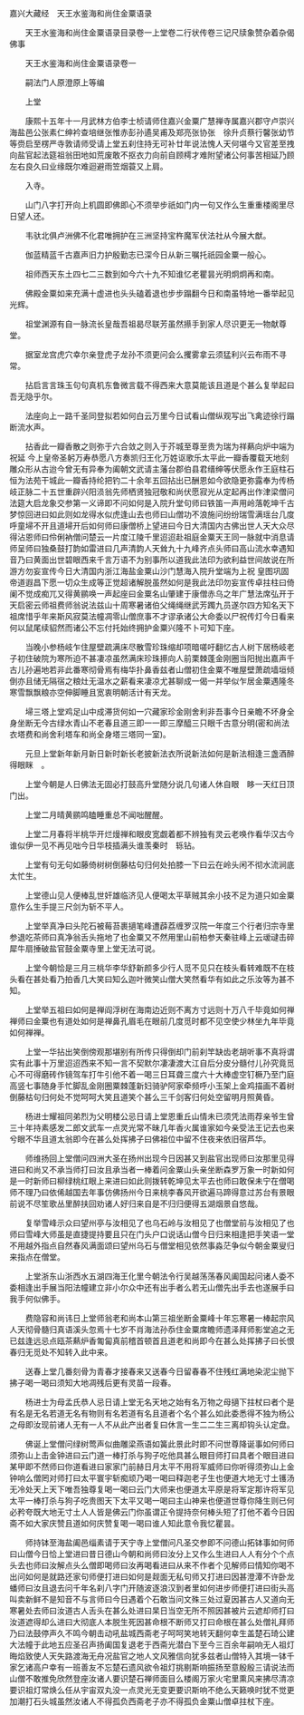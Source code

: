 <!-- { "loadSidebar": true } -->
嘉兴大藏经　天王水鉴海和尚住金粟语录


　　天王水鉴海和尚住金粟语录目录卷一上堂卷二行状传卷三记尺牍象赞杂着杂偈佛事

　　天王水鉴海和尚住金粟语录卷一

　　嗣法门人原澄原上等编

　　上堂

　　康熙十五年十一月武林方伯李士桢请师住嘉兴金粟广慧禅寺属嘉兴郡守卢崇兴海盐邑公张素仁绅衿查培继张惟赤彭孙遹吴甫及郑亮张协张　徐升贞蔡行馨张幼节等赍启至楞严寺敦请师受请上堂五刹住持无可补廿年说法愧人天何堪今又官差至拽向盐官起法筵祖翁田地如荒废敢不抠衣力向前自顾樗才难附望诸公何事苦相延乃顾左右良久曰业缘既尔难迴避雨笠烟蓑又上肩。

　　入寺。

　　山门八字打开向上机圆即佛即心不须举步祇如门内一句又作么生重重楼阁里尽日望人还。

　　韦驮北俱卢洲佛不化君唯拥护在三洲坚持宝杵魔军伏法社从今展大猷。

　　伽蓝精蓝千古嘉声旧力护殷勤志已深今日从新三嘱托祇园金粟一般心。

　　祖师西天东土四七二三数到如今六十九不知谁忆老瞿昙光明炯炯再和南。

　　佛殿金粟如来充满十虚进也头头磕着退也步步蹋翻今日和南虽特地一番举起见光辉。

　　祖堂渊源有自一脉流长皇哉吾祖曷尽联芳虽然攃手到家人尽识更无一物献尊堂。

　　据室龙宫虎穴幸尔亲登虎子龙孙不须更问会么攫雾拿云须猛利兴云布雨不寻常。

　　拈启言言珠玉句句真机东鲁微言载不得西来大意莫能该且道是个甚么复举起曰吾无隐乎尔。

　　法座向上一路千圣同登拟若如何白云万里今日试看山僧纵观写出飞禽迹徐行蹋断流水声。

　　拈香此一瓣香散之则弥于六合敛之则入于芥城至尊至贵为瑞为祥爇向炉中端为祝延
今上皇帝圣躬万寿恭愿八方奏凯归王化万姓讴歌乐太平此一瓣香覆载天地刻雕众形从古迨今曾无有异奉为阖朝文武请主藩台郡伯县君缙绅等伏愿永作王庭柱石恒为法苑干城此一瓣香持纶把钓二十余年五回拈出已酬恩如今欲隐更弥露奉为传杨岐正脉二十五世重辟兴阳涢翁先师栖贤独冠敬和尚伏愿寂光从定起再出作津梁僧问法筵大启龙象交参第一义谛即不问如何是入院升堂句师曰铁笛一声用岭落乾坤千古梦惊回进曰如此则如龙得水似虎逢山去也师曰山僧功不浪施问纷纷瑞雪满瑶台几度呼童埽不开且道埽开后如何师曰康僧桥上望进曰今日大清国内古佛出世人天大众尽得沾恩师曰伶俐衲僧问楚云一片度江陵千里迢迢赴祖庭金粟天王同一脉就中消息请师呈师曰独桑鼓打韵如雷进曰几声清韵人天耸九十九峰齐点头师曰高山流水幸遇知音乃曰黄面出世碧眼西来千言万语不为别事所以道我此法印为欲利益世间故说在所游方勿妄宣传今日大清国内浙江海盐金粟山沙门慧海入院升堂端为上祝
皇图巩固帝道遐昌下愿一切众生成等正觉超诸解脱虽然如何是我此法印勿妄宣传卓拄柱曰倚阑不觉成痴兀又得黄鹂唤一声起座曰金粟名山肇建于康僧赤乌之年广慧法席弘开于天启密云师祖费师翁说法兹山十周寒暑诸伯父绳绳继武芳躅九员遂尔四方知名天下祖席惜乎年来斯风寂莫法幢凋零山僧庶事不才谬承诸公大命委以尸祝传灯今日看来何以鼠尾续貂然而诸公不忘付托始终拥护金粟兴隆不卜可知下座。

　　当晚小参杨岐乍住屋壁疏满床尽散雪珍珠缩却项暗嗟吁翻忆古人树下居杨岐老子初住破院为寒所迫不甚凄凉虽然满床珍珠攃向人前栗棘蓬金刚圈当阳抛出嘉声千古儿孙遍地若非此番寒彻骨焉有梅华扑鼻香兹者山僧初住金粟不唯屋壁萧疏墙垣倾倒亦且储无隔宿之粮灶无温水之薪看来凄凉尤甚聊成一偈一并举似乍居金粟遇隆冬寒雪飘飘粮亦空伸脚睡且宽衷明朝活计有天龙。

　　埽三塔上堂鸡足山中成滞货何如一穴藏家珍金刚舍利非吾事今日亲瞻不坏身全身坐断无今古绿水青山不老春且道三即一一即三摩醯三只眼千古意分明(密和尚法衣塔费和尚舍利塔车和尚全身塔三塔同一室)。

　　元旦上堂新年新月新日新时新长老披新法衣所说新法如何是新法相逢三盏酒醉得眼眯　。

　　上堂今朝是人日佛法无固必打鼓高升堂随分说几句诸人休自眼　眵一天红日顶门出。

　　上堂二月晴黄鹂鸣瞌睡重总不闻咄醒醒。

　　上堂二月春将半桃华开烂熳禅和眼皮宽觑着都不辨独有灵云老唤作看华汉古今谁似伊一见不再见咄今日华枝插满头谁羡秦时　轹钻。

　　上堂有句无句如藤倚树树倒藤枯句归何处拍膝一下曰云在岭头闲不彻水流涧底太忙生。

　　上堂德山见人便棒乱世奸雄临济见人便喝太平草贼其余小技不足为道只如金粟意作么生手提三尺剑为斩不平人。

　　上堂举真净曰头陀石被莓苔裹擿笔峰遭薜荔缠罗汉院一年度三个行者归宗寺里参退吃茶师曰真净翁舌头拖地了也金粟又不然用里山前柏参天秦驻峰上云叆叇击碎犀牛扇捶破盐官鼓金粟寺里上堂无法可说。

　　上堂今朝恰是三月三桃华李华舒新颜多少行人觅不见只在枝头看转难既不在枝头看在甚处看乃拍香几大笑曰知么迦叶微笑山僧大笑然看华有如此之乐汝等为甚不知。

　　上堂举五祖曰如何是禅阎浮树在海南边近则不离方寸远则十万八千毕竟如何禅禅师曰金粟也有道处如何是禅鼻孔眉毛在眼前几度觅时都不见空使少林坐九年毕竟如何禅禅。

　　上堂一华拈出笑倒傍观那堪别有所传只得倒却门前刹竿缺齿老胡听事不真将谓实有此事十万里迢迢西来不知一言不契默尔凄凄渡大江自后分皮分髓付儿孙究竟觅心不可得磨砖作镜驾车打牛引他不着一喝三日耳聋三度六十大棒虚空钉橛乃至门庭高竖七事随身手忙脚乱金刚圈粟棘蓬新妇骑驴阿家牵频呼小玉架上金鸡描画不着树倒藤枯句归何处不觉呵呵大笑且道笑个甚么三千剑客归何处空留明月照黄昏。

　　杨进士耀祖同弟烈为父明楼公忌日请上堂恩重丘山情未已须凭法雨荐亲爷生曾三十年持素感发二郎文武车一点灵光常不昧几年香火属谁家如今亲受法王记去也来兮眼不华且道太翁即今在甚么处挥拂子曰佛祖位中留不住夜来依旧宿芦华。

　　师维扬回上堂僧问四洲大圣在扬州出现今日因甚又到盐官出现师曰汝那里见得进曰和尚又不承当师打曰汝且承当者一棒着问金粟山头亲坐断森罗万象一时新如何是一时新师曰柳绿桃红眼上来进曰如此则拨转乾坤见太平去也师曰敢保未宁在僧喝师不理乃曰依俙越国去年事仿佛扬州今日来桃李春风开欲遍马蹄得意过苏台有景眼前说不尽笙歌丛里醉扶回劝诸人好归来自是不归归便得五湖烟景自悠哉。

　　复举雪峰示众曰望州亭与汝相见了也乌石岭与汝相见了也僧堂前与汝相见了也师曰雪峰大师虽是直捷提持要且只在门头户口说话山僧今日归来相逢把手笑语一堂不用越外指点自然春风满面颂曰望州乌石与僧堂相见依然事淼茫争似今朝金粟叟归来指点在僧堂。

　　上堂浙东山浙西水五湖四海王化里今朝法令行吴越荡荡春风阖国起问诸人委不委相逢出手展当阳法幢建立非小尔众中还有出手者么若无山僧先出手去也遂展手曰我手何似佛手。

　　费隐容和尚讳日上堂师翁老和尚本山第三祖坐断金粟峰十年忘寒暑一棒起宗风人天彻骨髓归真语溪头忽焉十七岁不肖海法孙忝住金粟席瞻师遗泽拜师影堂追之无已兹逢远忌点瓯茶爇炉香匍匐真前稽首顿首且道老和尚即今在甚么处挥拂子曰长恨春归无觅处不知转入此中来。

　　送春上堂几番刻骨为青春才接春来又送春今日留春春不住残红满地染泥尘抛下拂子喝一喝曰须知大地凋残后更有灵苗一段春。

　　杨进士为母孟氏恭人忌日请上堂无名天地之始有名万物之母擿下拄杖曰者个是有名是无名若道无名有物则有名若道有名且道者个名个甚么如此委悉得不独为杨公之母即汝现前诸人无有一人不从此产出者复曰休言一生二二生三离却钩头认定盘。

　　佛诞上堂僧问绿树莺声似曲雕梁燕语如簧此景此时即不问世尊降诞事如何师曰须弥山上击金钟进曰云门道一棒打杀与狗子吃他具甚么眼目师打曰具者个眼目进曰某甲即不然师曰你道看进曰家家门前赫日月太平不用将军威师曰你听得须弥山上金钟响么僧罔对师打曰太平寰宇斩痴顽乃喝一喝曰释迦老子生也便道大地无寸土镬汤无冷处天上天下唯吾独尊复喝一喝曰云门大师来也便道太平原是将军定那许将军见太平一棒打杀与狗子吃贵图天下太平又喝一喝曰主山神来也便道世尊你降生则已何必矜夸既大地无寸土人人皆是佛云门你虽谓正令提持奈何棒头短了打他不着今日因斋不如大家庆赞且道如何庆赞复喝一喝曰谁人知此意令我忆瞿昙。

　　师持钵至海盐阖邑缁素请于天宁寺上堂僧问凡圣交参即不问德山拓钵事如何师曰山僧今日恰上堂进曰昔日德山今朝和尚师曰汝分上又作么生进曰人人有分个个点头去也师曰汝解点头么僧即喝师曰汝再喝看进曰从来不作者个见解师曰情知你喝不出问如何是就路还家句师便打进曰如何是觌面无私句师又打进曰因甚澄潭不许卧龙蟠师曰汝且退去问千年名刹八字门开随波逐浪汉到者里如何进步师便打进曰街头高叫卖新鲜不是知音不与言师曰今日遇着个石敢当问文殊三处过夏因甚古人又道向无寒暑处去师曰汝道古人舌头在甚么处进曰杲日当空无所不照因甚被片云遮却师打曰汝道遮得却么进曰大彻底人本脱生死因甚命根不断师又打曰命根在甚么处僧礼拜师乃曰法鼓停声久不鸣今朝击动吼盐城西斋老子呵呵笑地转天翻何幸生盖楚石琦公建大法幢于此地五应圣召声扬阖国复退老于西斋光潜白下至今三百余年嗣响无人祖灯晦焰致使人天失路渡海无舟况盐官之地人文风雅信向犹多兹者山僧特入其境一钵千家乞诸高户幸有一班善友不忘楚石遗风欲令祖灯挑剔斯响振扬至意殷殷三请说法而山僧不敢推免欣然登座汝诸人要识楚石禅师面目么楼阁万家火宅里熏风来拂尽清凉要识祖灯常焕么任从宇宙双丸没一点灵光无变更要识斯响不绝么天籁唤时犹不觉更加潮打石头城虽然汝诸人不得孤负西斋老子亦不得孤负金粟山僧卓拄杖下座。

